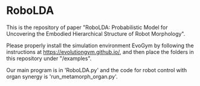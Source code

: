 # RoboLDA
This is the repository of paper "RoboLDA: Probabilistic Model for Uncovering the Embodied Hierarchical Structure of Robot Morphology". 

Please properly install the simulation environment EvoGym by following the instructions at https://evolutiongym.github.io/, and then place the folders in this repository under "/examples". 

Our main program is in 'RoboLDA.py' and the code for robot control with organ synergy is 'run_metamorph_organ.py'.
